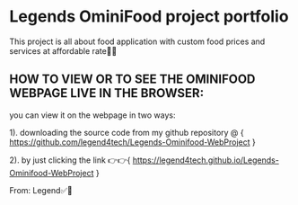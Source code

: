 # Legends OminiFood project portfolio

This project is all about food application with custom food prices and services at affordable rate🥰😍

## HOW TO VIEW OR TO SEE THE OMINIFOOD WEBPAGE LIVE IN THE BROWSER:

you can view it on the webpage in two ways:

1). downloading the source code from my github repository @ { https://github.com/legend4tech/Legends-Ominifood-WebProject }

2). by just clicking the link 👉👉{ https://legend4tech.github.io/Legends-Ominifood-WebProject }

From: Legend✅💯
